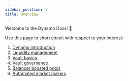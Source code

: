 ```yaml
---
sidebar_position: 1
title: Overview
---
```


Welcome to the Dynamo Docs! :star2:

Use this page to short circuit with respect to your interest:

1. [Dynamo introduction](./Dynamo/intro)
2. [Liquidity management](./Dynamo/liquidity_management)
3. [Vault basics](./Dynamo/Vaults/intro)
4. [Vault governance](./Dynamo/Vaults/governance)
5. [Balancer boosted pools](./General/bbp)
6. [Automated market makers](./General/amm)
